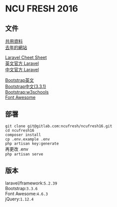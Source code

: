 # NCU FRESH 2016


## 文件

[共用資料](https://drive.google.com/folderview?id=0B_ADZePg5JqlU0I3QmFGNk56aDA&usp=drive_web#grid)  
[去年的網站](http://lovenery.me/old/)

[Laravel Cheet Sheet](http://cheats.jesse-obrien.ca)  
[英文官方 Laravel](https://laravel.com/docs/5.2)  
[中文官方 Laravel](https://laravel.tw/docs/5.2)

[Bootstrap英文](http://getbootstrap.com)  
[Bootstrap中文(3.3.1)](https://kkbruce.tw/bs3/)  
[Bootstrap:w3schools](http://www.w3schools.com/bootstrap/default.asp)  
[Font Awesome](http://fontawesome.io)

## 部署

`git clone git@gitlab.com:ncufresh/ncufresh16.git`  
`cd ncufresh16`  
`composer install`  
`cp .env.example .env`  
`php artisan key:generate`  
再更改 .env  
`php artisan serve`


## 版本

laravel/framework:`5.2.39`  
Bootstrap:`3.3.6`  
Font Awesome:`4.6.3`  
jQuery:`1.12.4`  
